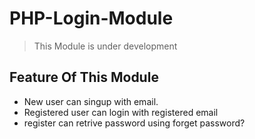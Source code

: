 # PHP-Login-Module

> This Module is under development

## Feature Of This Module

* New user can singup with email.
* Registered user can login with registered email
* register can retrive password using forget password? 
 
